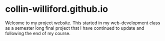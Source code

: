 # collin-williford.github.io
Welcome to my project website. This started in my web-development class as a semester long final project that I have continued to update and following the end of my course.
